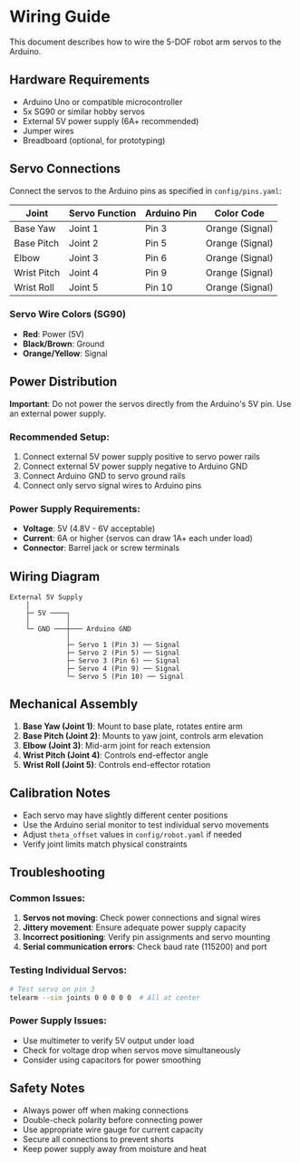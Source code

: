 # Wiring Guide

This document describes how to wire the 5-DOF robot arm servos to the Arduino.

## Hardware Requirements

- Arduino Uno or compatible microcontroller
- 5x SG90 or similar hobby servos
- External 5V power supply (6A+ recommended)
- Jumper wires
- Breadboard (optional, for prototyping)

## Servo Connections

Connect the servos to the Arduino pins as specified in `config/pins.yaml`:

| Joint | Servo Function | Arduino Pin | Color Code |
|-------|----------------|-------------|------------|
| Base Yaw | Joint 1 | Pin 3 | Orange (Signal) |
| Base Pitch | Joint 2 | Pin 5 | Orange (Signal) |
| Elbow | Joint 3 | Pin 6 | Orange (Signal) |
| Wrist Pitch | Joint 4 | Pin 9 | Orange (Signal) |
| Wrist Roll | Joint 5 | Pin 10 | Orange (Signal) |

### Servo Wire Colors (SG90)
- **Red**: Power (5V)
- **Black/Brown**: Ground
- **Orange/Yellow**: Signal

## Power Distribution

**Important**: Do not power the servos directly from the Arduino's 5V pin. Use an external power supply.

### Recommended Setup:
1. Connect external 5V power supply positive to servo power rails
2. Connect external 5V power supply negative to Arduino GND
3. Connect Arduino GND to servo ground rails
4. Connect only servo signal wires to Arduino pins

### Power Supply Requirements:
- **Voltage**: 5V (4.8V - 6V acceptable)
- **Current**: 6A or higher (servos can draw 1A+ each under load)
- **Connector**: Barrel jack or screw terminals

## Wiring Diagram

```
External 5V Supply
    │
    ├─ 5V ────┐
    │         │
    └─ GND ───┼─── Arduino GND
              │
              ├─ Servo 1 (Pin 3) ── Signal
              ├─ Servo 2 (Pin 5) ── Signal  
              ├─ Servo 3 (Pin 6) ── Signal
              ├─ Servo 4 (Pin 9) ── Signal
              └─ Servo 5 (Pin 10) ── Signal
```

## Mechanical Assembly

1. **Base Yaw (Joint 1)**: Mount to base plate, rotates entire arm
2. **Base Pitch (Joint 2)**: Mounts to yaw joint, controls arm elevation
3. **Elbow (Joint 3)**: Mid-arm joint for reach extension
4. **Wrist Pitch (Joint 4)**: Controls end-effector angle
5. **Wrist Roll (Joint 5)**: Controls end-effector rotation

## Calibration Notes

- Each servo may have slightly different center positions
- Use the Arduino serial monitor to test individual servo movements
- Adjust `theta_offset` values in `config/robot.yaml` if needed
- Verify joint limits match physical constraints

## Troubleshooting

### Common Issues:

1. **Servos not moving**: Check power connections and signal wires
2. **Jittery movement**: Ensure adequate power supply capacity
3. **Incorrect positioning**: Verify pin assignments and servo mounting
4. **Serial communication errors**: Check baud rate (115200) and port

### Testing Individual Servos:
```bash
# Test servo on pin 3
telearm --sim joints 0 0 0 0 0  # All at center
```

### Power Supply Issues:
- Use multimeter to verify 5V output under load
- Check for voltage drop when servos move simultaneously
- Consider using capacitors for power smoothing

## Safety Notes

- Always power off when making connections
- Double-check polarity before connecting power
- Use appropriate wire gauge for current capacity
- Secure all connections to prevent shorts
- Keep power supply away from moisture and heat
